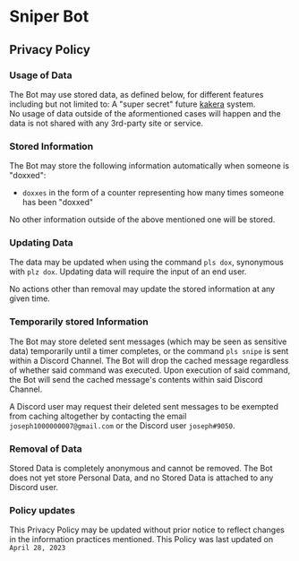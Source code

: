 <!---

IMPORTANT: MAKE SURE TO UPDATE "DATE LAST UPDATED"

-->

# Sniper Bot

## Privacy Policy

### Usage of Data
The Bot may use stored data, as defined below, for different features including but not limited to: A "super secret" future [kakera](https://mudae.fandom.com/wiki/Kakera) system.  
No usage of data outside of the aformentioned cases will happen and the data is not shared with any 3rd-party site or service.

### Stored Information
The Bot may store the following information automatically when someone is "doxxed":

- `doxxes` in the form of a counter representing how many times someone has been "doxxed"

No other information outside of the above mentioned one will be stored.

### Updating Data
The data may be updated when using the command `pls dox`, synonymous with `plz dox`.
Updating data will require the input of an end user.

No actions other than removal may update the stored information at any given time.

### Temporarily stored Information
The Bot may store deleted sent messages (which may be seen as sensitive data) temporarily until a timer completes, or the command `pls snipe` is sent within a Discord Channel. The Bot will drop the cached message regardless of whether said command was executed. Upon execution of said command, the Bot will send the cached message's contents within said Discord Channel.

A Discord user may request their deleted sent messages to be exempted from caching altogether by contacting the email `joseph1000000007@gmail.com` or the Discord user `joseph#9050`.

### Removal of Data
Stored Data is completely anonymous and cannot be removed. The Bot does not yet store Personal Data, and no Stored Data is attached to any Discord user.

<!---

#### Automatic removal
Stored Data can be removed automatically through means of removing the bot from a Server. This can be achieved by either kicking or banning the bot from the server. Re-inviting the bot will add the same default values, as mentioned above, back to the bot's database.

#### Manual removal
Manual removal of the data can be requested through email at support@purrbot.site.  
For security reasons will we ask you to provide us with proof of ownership of the server, that you wish the data to be removed of. Only a server owner may request manual removal of data and requesting it will result in the bot being removed from the server, if still present on it.

!!! info "Technical limitations"
    The automatic removal of data has certain limitations that we cannot fix or avoid.  
    Limitations include, but aren't limited to, downtime of the bot due to maintenance or technical issues at our hosting provider or Discord Inc.
    In such events can you request [manual removal](#manual-removal) through email under the above mentioned conditions.

--->

### Policy updates
This Privacy Policy may be updated without prior notice to reflect changes in the information practices mentioned. This Policy was last updated on `April 28, 2023`


